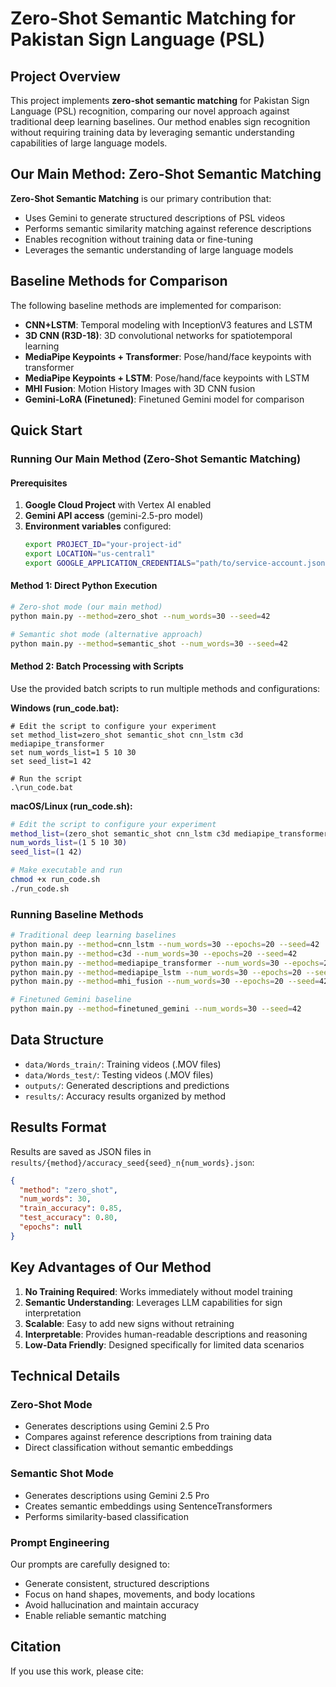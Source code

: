 # Zero-Shot Semantic Matching for Pakistan Sign Language (PSL)

## Project Overview

This project implements **zero-shot semantic matching** for Pakistan Sign Language (PSL) recognition, comparing our novel approach against traditional deep learning baselines. Our method enables sign recognition without requiring training data by leveraging semantic understanding capabilities of large language models.

## Our Main Method: Zero-Shot Semantic Matching

**Zero-Shot Semantic Matching** is our primary contribution that:
- Uses Gemini to generate structured descriptions of PSL videos
- Performs semantic similarity matching against reference descriptions
- Enables recognition without training data or fine-tuning
- Leverages the semantic understanding of large language models

## Baseline Methods for Comparison

The following baseline methods are implemented for comparison:

- **CNN+LSTM**: Temporal modeling with InceptionV3 features and LSTM
- **3D CNN (R3D-18)**: 3D convolutional networks for spatiotemporal learning
- **MediaPipe Keypoints + Transformer**: Pose/hand/face keypoints with transformer
- **MediaPipe Keypoints + LSTM**: Pose/hand/face keypoints with LSTM
- **MHI Fusion**: Motion History Images with 3D CNN fusion
- **Gemini-LoRA (Finetuned)**: Finetuned Gemini model for comparison

## Quick Start

### Running Our Main Method (Zero-Shot Semantic Matching)

#### Prerequisites
1. **Google Cloud Project** with Vertex AI enabled
2. **Gemini API access** (gemini-2.5-pro model)
3. **Environment variables** configured:
   ```bash
   export PROJECT_ID="your-project-id"
   export LOCATION="us-central1"
   export GOOGLE_APPLICATION_CREDENTIALS="path/to/service-account.json"
   ```

#### Method 1: Direct Python Execution
```bash
# Zero-shot mode (our main method)
python main.py --method=zero_shot --num_words=30 --seed=42

# Semantic shot mode (alternative approach)
python main.py --method=semantic_shot --num_words=30 --seed=42
```

#### Method 2: Batch Processing with Scripts
Use the provided batch scripts to run multiple methods and configurations:

**Windows (run_code.bat):**
```batch
# Edit the script to configure your experiment
set method_list=zero_shot semantic_shot cnn_lstm c3d mediapipe_transformer
set num_words_list=1 5 10 30
set seed_list=1 42

# Run the script
.\run_code.bat
```

**macOS/Linux (run_code.sh):**
```bash
# Edit the script to configure your experiment
method_list=(zero_shot semantic_shot cnn_lstm c3d mediapipe_transformer)
num_words_list=(1 5 10 30)
seed_list=(1 42)

# Make executable and run
chmod +x run_code.sh
./run_code.sh
```

### Running Baseline Methods

```bash
# Traditional deep learning baselines
python main.py --method=cnn_lstm --num_words=30 --epochs=20 --seed=42
python main.py --method=c3d --num_words=30 --epochs=20 --seed=42
python main.py --method=mediapipe_transformer --num_words=30 --epochs=20 --seed=42
python main.py --method=mediapipe_lstm --num_words=30 --epochs=20 --seed=42
python main.py --method=mhi_fusion --num_words=30 --epochs=20 --seed=42

# Finetuned Gemini baseline
python main.py --method=finetuned_gemini --num_words=30 --seed=42
```

## Data Structure

- `data/Words_train/`: Training videos (.MOV files)
- `data/Words_test/`: Testing videos (.MOV files)
- `outputs/`: Generated descriptions and predictions
- `results/`: Accuracy results organized by method

## Results Format

Results are saved as JSON files in `results/{method}/accuracy_seed{seed}_n{num_words}.json`:

```json
{
  "method": "zero_shot",
  "num_words": 30,
  "train_accuracy": 0.85,
  "test_accuracy": 0.80,
  "epochs": null
}
```

## Key Advantages of Our Method

1. **No Training Required**: Works immediately without model training
2. **Semantic Understanding**: Leverages LLM capabilities for sign interpretation
3. **Scalable**: Easy to add new signs without retraining
4. **Interpretable**: Provides human-readable descriptions and reasoning
5. **Low-Data Friendly**: Designed specifically for limited data scenarios

## Technical Details

### Zero-Shot Mode
- Generates descriptions using Gemini 2.5 Pro
- Compares against reference descriptions from training data
- Direct classification without semantic embeddings

### Semantic Shot Mode
- Generates descriptions using Gemini 2.5 Pro
- Creates semantic embeddings using SentenceTransformers
- Performs similarity-based classification

### Prompt Engineering
Our prompts are carefully designed to:
- Generate consistent, structured descriptions
- Focus on hand shapes, movements, and body locations
- Avoid hallucination and maintain accuracy
- Enable reliable semantic matching

## Citation

If you use this work, please cite:
